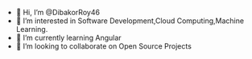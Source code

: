- 👋 Hi, I’m @DibakorRoy46
- 👀 I’m interested in Software Development,Cloud Computing,Machine Learning.
- 🌱 I’m currently learning Angular
- 💞️ I’m looking to collaborate on Open Source Projects

<!---
DibakorRoy46/DibakorRoy46 is a ✨ special ✨ repository because its `README.md` (this file) appears on your GitHub profile.
You can click the Preview link to take a look at your changes.
--->
